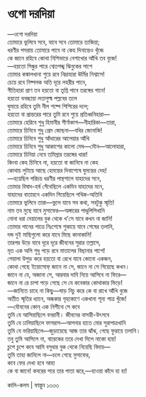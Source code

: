 # ওগো দরদিয়া

—ওগো দরদিয়া  
তোমারে ভুলিবে সবে, যাবে সবে তোমারে ত্যজিয়া;  
ধরণীর পসরায় তোমারে পাবে না কেহ দিনান্তেও খুঁজে  
কে জানে রহিবে কোথা নিশিভারে নেশাখোর আঁখি তব বুজে!  
—হয়তো সিন্ধুর পারে শ্বেতশঙ্খ ঝিনুকের পাশে  
তোমার কঙ্কালখানা শুয়ে রবে নিদ্রাহারা ঊর্মির নিশ্বাসে!  
চেয়ে রবে নিষ্পলক অতি দূরে লহরীর পানে,  
গীতিহারা প্রাণ তব হয়তো বা তৃপ্তি পাবে তরঙ্গের গানে!  
হয়তো বনচ্ছায়া লতাগুল্ম পল্লবের তলে  
ঘুমায়ে রহিবে তুমি নীল শষ্পে শিশিরের দলে;  
হয়তো বা প্রান্তরের পারে তুমি রবে শুয়ে প্রতিধ্বনিহারা—  
তোমারে হেরিবে শুধু হিমানীর শীর্ণাকাশ—নীহারিকা—তারা,  
তোমারে চিনিবে শুধু প্রেম জোছনা—বধির জোনাকি!  
তোমারে চিনিবে শুধু আঁধারের আলেয়ার আঁখি  
তোমারে চিনিবে শুধু আকাশের কালো মেঘ—মৌন—আলোহারা,  
তোমারে চিনিয়া নেবে তমিস্রার তরঙ্গের ধারা!  
কিংবা কেহ চিনিবে না, হয়তো বা জানিবে না কেহ  
কোথায় লুটায়ে আছে হেমন্তের দিবাশেষে ঘুমন্তের দেহ!  
—হয়েছিল পরিচয় ধরণীর পান্থশালে যাহাদের সনে,  
তোমার বিষাদ-হর্ষ গেঁথেছিলে একদিন যাহাদের মনে,  
যাহাদের বাতায়নে একদিন গিয়েছিলে পথিক-অতিথি  
তোমারে ভুলিবে তারা—ভুলে যাবে সব কথা, সবটুকু স্মৃতি!  
নাম তব মুছে যাবে মুসাফের—অঙ্গারের পাণ্ডুলিপিখানি  
নোনা ধরা দেয়ালের বুক থেকে খ'সে যাবে কখন না জানি!  
তোমার পানের পাত্রে নিঃশেষে শুকায়ে যাবে শেষের তলানি,  
দন্ড দুই মাছিগুলো করে যাবে মিছে কানাকানি!  
তারপর উড়ে যাবে দূরে দূরে জীবনের সুরার তল্লাসে,  
মৃত এক অলি শুধু পড়ে রবে মাতালের বিছানার পাশে!  
পেয়ালা উপুড় করে হয়তো বা রেখে যাবে কোনো একজন,  
কোথা গেছে ইয়োসোফ্‌ জানে না সে, জানে না সে গিয়েছে কখন।  
জানে না যে, অজানা সে, আরবার দাবি নিয়ে আসিবে না ফিরে—  
জানে না রে চাপা পড়ে গেছে সে যে কবেকার কোথাকার ভিড়ে!  
—জানিতে চাহে না কিছু—ঘাড় নিচু করে কে বা রাখে আঁখি বুজে  
অতীত স্মৃতির ধ্যানে, অন্ধকার গৃহকোণে একখানা শূন্য পাত্র খুঁজে!  
—যৌবনের কোন্‌ এক নিশীথে সে কবে  
তুমি যে আসিয়াছিলে বনরানী। জীবনের বাসন্তী-উৎসবে  
তুমি যে ঢালিয়াছিলে ফাগরাগ—আপনার হাতে মোর সুরাপাত্রখানি  
তুমি যে ভরিয়াছিলে—জুড়ায়েছে আজ তার ঝাঁঝ, গেছে ফুরায়ে তলানি।  
তবু তুমি আসিলে না, বারেকের তরে দেখা দিলে নাকো হায়!  
চুপে চুপে কবে আমি বসুধার বুক থেকে নিয়েছি বিদায়—  
তুমি তাহা জানিলে না—চলে গেছে মুসাফের,  
কবে ফের দেখা হবে আহা  
কে বা জানে! কবরের পরে তার পাতা ঝরে,—হাওয়া কাঁদে হা হা!

কালি-কলম \| ফাল্গুন ১৩৩৩

